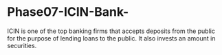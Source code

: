 # Phase07-ICIN-Bank-
ICIN is one of the top banking firms that accepts deposits from the public for the purpose of lending loans to the public. It also invests an amount in securities.
